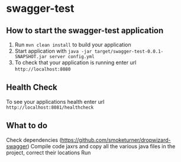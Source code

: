 # swagger-test

How to start the swagger-test application
---

1. Run `mvn clean install` to build your application
1. Start application with `java -jar target/swagger-test-0.0.1-SNAPSHOT.jar server config.yml`
1. To check that your application is running enter url `http://localhost:8080`

Health Check
---

To see your applications health enter url `http://localhost:8081/healthcheck`

What to do
---

Check dependencies (https://github.com/smoketurner/dropwizard-swagger)
Compile code jaxrs and copy all the various java files in the project, correct
their locations
Run
